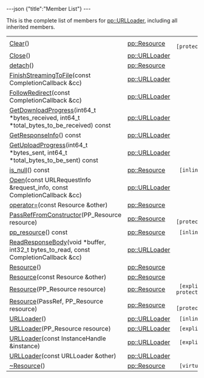 ---json {"title":"Member List"} ---

This is the complete list of members for <a href="/docs/native-client/pepper_beta/cpp/classpp_1_1_u_r_l_loader/" class="el">pp::URLLoader</a>, including all inherited members.

<table><tbody><tr class="odd"><td><a href="/docs/native-client/pepper_beta/cpp/classpp_1_1_resource#ad4016f37d3022863ca0188acb26ac9c4" class="el">Clear</a>()</td><td><a href="/docs/native-client/pepper_beta/cpp/classpp_1_1_resource/" class="el">pp::Resource</a></td><td><code> [protected]</code></td></tr><tr class="even"><td><a href="/docs/native-client/pepper_beta/cpp/classpp_1_1_u_r_l_loader#a43858cb7d3c64dc37128434e18a2ea1c" class="el">Close</a>()</td><td><a href="/docs/native-client/pepper_beta/cpp/classpp_1_1_u_r_l_loader/" class="el">pp::URLLoader</a></td><td></td></tr><tr class="odd"><td><a href="/docs/native-client/pepper_beta/cpp/classpp_1_1_resource#a81b9246381bdddacca3ac25f6ded2bfd" class="el">detach</a>()</td><td><a href="/docs/native-client/pepper_beta/cpp/classpp_1_1_resource/" class="el">pp::Resource</a></td><td></td></tr><tr class="even"><td><a href="/docs/native-client/pepper_beta/cpp/classpp_1_1_u_r_l_loader#a2e40e91e7a9ffca3f697497abef843f4" class="el">FinishStreamingToFile</a>(const CompletionCallback &amp;cc)</td><td><a href="/docs/native-client/pepper_beta/cpp/classpp_1_1_u_r_l_loader/" class="el">pp::URLLoader</a></td><td></td></tr><tr class="odd"><td><a href="/docs/native-client/pepper_beta/cpp/classpp_1_1_u_r_l_loader#a411a79d6e9e5335ce31d187d137420af" class="el">FollowRedirect</a>(const CompletionCallback &amp;cc)</td><td><a href="/docs/native-client/pepper_beta/cpp/classpp_1_1_u_r_l_loader/" class="el">pp::URLLoader</a></td><td></td></tr><tr class="even"><td><a href="/docs/native-client/pepper_beta/cpp/classpp_1_1_u_r_l_loader#ada4a1757e7883912626e2ece85ec1c53" class="el">GetDownloadProgress</a>(int64_t *bytes_received, int64_t *total_bytes_to_be_received) const</td><td><a href="/docs/native-client/pepper_beta/cpp/classpp_1_1_u_r_l_loader/" class="el">pp::URLLoader</a></td><td></td></tr><tr class="odd"><td><a href="/docs/native-client/pepper_beta/cpp/classpp_1_1_u_r_l_loader#a92757c9e1261280cb4f8fd65e0c8df6f" class="el">GetResponseInfo</a>() const</td><td><a href="/docs/native-client/pepper_beta/cpp/classpp_1_1_u_r_l_loader/" class="el">pp::URLLoader</a></td><td></td></tr><tr class="even"><td><a href="/docs/native-client/pepper_beta/cpp/classpp_1_1_u_r_l_loader#a5e3723f5c5d10394329899f75121faf1" class="el">GetUploadProgress</a>(int64_t *bytes_sent, int64_t *total_bytes_to_be_sent) const</td><td><a href="/docs/native-client/pepper_beta/cpp/classpp_1_1_u_r_l_loader/" class="el">pp::URLLoader</a></td><td></td></tr><tr class="odd"><td><a href="/docs/native-client/pepper_beta/cpp/classpp_1_1_resource#a859068e34cdc2dc0b78754c255323aa9" class="el">is_null</a>() const</td><td><a href="/docs/native-client/pepper_beta/cpp/classpp_1_1_resource/" class="el">pp::Resource</a></td><td><code> [inline]</code></td></tr><tr class="even"><td><a href="/docs/native-client/pepper_beta/cpp/classpp_1_1_u_r_l_loader#afb72f38f30b94a2d5494225e364395b8" class="el">Open</a>(const URLRequestInfo &amp;request_info, const CompletionCallback &amp;cc)</td><td><a href="/docs/native-client/pepper_beta/cpp/classpp_1_1_u_r_l_loader/" class="el">pp::URLLoader</a></td><td></td></tr><tr class="odd"><td><a href="/docs/native-client/pepper_beta/cpp/classpp_1_1_resource#aaf808a98bdaa7998d82e19514aa87423" class="el">operator=</a>(const Resource &amp;other)</td><td><a href="/docs/native-client/pepper_beta/cpp/classpp_1_1_resource/" class="el">pp::Resource</a></td><td></td></tr><tr class="even"><td><a href="/docs/native-client/pepper_beta/cpp/classpp_1_1_resource#a3eda014529127a818df8d5bb5ec2fdf0" class="el">PassRefFromConstructor</a>(PP_Resource resource)</td><td><a href="/docs/native-client/pepper_beta/cpp/classpp_1_1_resource/" class="el">pp::Resource</a></td><td><code> [protected]</code></td></tr><tr class="odd"><td><a href="/docs/native-client/pepper_beta/cpp/classpp_1_1_resource#a46a6123de0b007ad3fcb6f666534ccb4" class="el">pp_resource</a>() const</td><td><a href="/docs/native-client/pepper_beta/cpp/classpp_1_1_resource/" class="el">pp::Resource</a></td><td><code> [inline]</code></td></tr><tr class="even"><td><a href="/docs/native-client/pepper_beta/cpp/classpp_1_1_u_r_l_loader#a907697c3c268a68eb3b4ca341aea4812" class="el">ReadResponseBody</a>(void *buffer, int32_t bytes_to_read, const CompletionCallback &amp;cc)</td><td><a href="/docs/native-client/pepper_beta/cpp/classpp_1_1_u_r_l_loader/" class="el">pp::URLLoader</a></td><td></td></tr><tr class="odd"><td><a href="/docs/native-client/pepper_beta/cpp/classpp_1_1_resource#a56679e93a58101c8dce5dc510811a094" class="el">Resource</a>()</td><td><a href="/docs/native-client/pepper_beta/cpp/classpp_1_1_resource/" class="el">pp::Resource</a></td><td></td></tr><tr class="even"><td><a href="/docs/native-client/pepper_beta/cpp/classpp_1_1_resource#ab0f664099ca06367180f220ea7e0b831" class="el">Resource</a>(const Resource &amp;other)</td><td><a href="/docs/native-client/pepper_beta/cpp/classpp_1_1_resource/" class="el">pp::Resource</a></td><td></td></tr><tr class="odd"><td><a href="/docs/native-client/pepper_beta/cpp/classpp_1_1_resource#a555de93fdf4793f7db1183bf71d20580" class="el">Resource</a>(PP_Resource resource)</td><td><a href="/docs/native-client/pepper_beta/cpp/classpp_1_1_resource/" class="el">pp::Resource</a></td><td><code> [explicit, protected]</code></td></tr><tr class="even"><td><a href="/docs/native-client/pepper_beta/cpp/classpp_1_1_resource#a907d3d6b7e292587c8cb9ff30d0a418d" class="el">Resource</a>(PassRef, PP_Resource resource)</td><td><a href="/docs/native-client/pepper_beta/cpp/classpp_1_1_resource/" class="el">pp::Resource</a></td><td><code> [protected]</code></td></tr><tr class="odd"><td><a href="/docs/native-client/pepper_beta/cpp/classpp_1_1_u_r_l_loader#a22b752c975a9302efa2eceb20ecf92ed" class="el">URLLoader</a>()</td><td><a href="/docs/native-client/pepper_beta/cpp/classpp_1_1_u_r_l_loader/" class="el">pp::URLLoader</a></td><td><code> [inline]</code></td></tr><tr class="even"><td><a href="/docs/native-client/pepper_beta/cpp/classpp_1_1_u_r_l_loader#a187f5a2c8422c072c2a33bca4de9e39d" class="el">URLLoader</a>(PP_Resource resource)</td><td><a href="/docs/native-client/pepper_beta/cpp/classpp_1_1_u_r_l_loader/" class="el">pp::URLLoader</a></td><td><code> [explicit]</code></td></tr><tr class="odd"><td><a href="/docs/native-client/pepper_beta/cpp/classpp_1_1_u_r_l_loader#a806606ad9e924708b69ae124b4c9d97d" class="el">URLLoader</a>(const InstanceHandle &amp;instance)</td><td><a href="/docs/native-client/pepper_beta/cpp/classpp_1_1_u_r_l_loader/" class="el">pp::URLLoader</a></td><td><code> [explicit]</code></td></tr><tr class="even"><td><a href="/docs/native-client/pepper_beta/cpp/classpp_1_1_u_r_l_loader#ac590ce0a1992376bcf154c4e3cce1ab2" class="el">URLLoader</a>(const URLLoader &amp;other)</td><td><a href="/docs/native-client/pepper_beta/cpp/classpp_1_1_u_r_l_loader/" class="el">pp::URLLoader</a></td><td></td></tr><tr class="odd"><td><a href="/docs/native-client/pepper_beta/cpp/classpp_1_1_resource#a081165265e2bd8217eaa2be2aeeb3aa3" class="el">~Resource</a>()</td><td><a href="/docs/native-client/pepper_beta/cpp/classpp_1_1_resource/" class="el">pp::Resource</a></td><td><code> [virtual]</code></td></tr></tbody></table>
